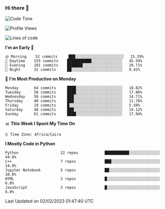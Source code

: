 ### Hi there 👋

<!--
**AMR-KELEG/AMR-KELEG** is a ✨ _special_ ✨ repository because its `README.md` (this file) appears on your GitHub profile.

Here are some ideas to get you started:

- 🔭 I’m currently working on ...
- 🌱 I’m currently learning ...
- 👯 I’m looking to collaborate on ...
- 🤔 I’m looking for help with ...
- 💬 Ask me about ...
- 📫 How to reach me: ...
- 😄 Pronouns: ...
- ⚡ Fun fact: ...
-->

<!--START_SECTION:waka-->
![Code Time](http://img.shields.io/badge/Code%20Time-0%20secs-blue)

![Profile Views](http://img.shields.io/badge/Profile%20Views-0-blue)

![Lines of code](https://img.shields.io/badge/From%20Hello%20World%20I%27ve%20Written-2%20Million%20lines%20of%20code-blue)

**I'm an Early 🐤** 

```text
🌞 Morning    52 commits     ███░░░░░░░░░░░░░░░░░░░░░░   15.29% 
🌆 Daytime    155 commits    ███████████░░░░░░░░░░░░░░   45.59% 
🌃 Evening    101 commits    ███████░░░░░░░░░░░░░░░░░░   29.71% 
🌙 Night      32 commits     ██░░░░░░░░░░░░░░░░░░░░░░░   9.41%

```
📅 **I'm Most Productive on Monday** 

```text
Monday       64 commits     ████░░░░░░░░░░░░░░░░░░░░░   18.82% 
Tuesday      58 commits     ████░░░░░░░░░░░░░░░░░░░░░   17.06% 
Wednesday    50 commits     ███░░░░░░░░░░░░░░░░░░░░░░   14.71% 
Thursday     40 commits     ███░░░░░░░░░░░░░░░░░░░░░░   11.76% 
Friday       19 commits     █░░░░░░░░░░░░░░░░░░░░░░░░   5.59% 
Saturday     48 commits     ███░░░░░░░░░░░░░░░░░░░░░░   14.12% 
Sunday       61 commits     ████░░░░░░░░░░░░░░░░░░░░░   17.94%

```


📊 **This Week I Spent My Time On** 

```text
⌚︎ Time Zone: Africa/Cairo

```

**I Mostly Code in Python** 

```text
Python                   22 repos            ███████████░░░░░░░░░░░░░░   44.0% 
C++                      7 repos             ███░░░░░░░░░░░░░░░░░░░░░░   14.0% 
Jupyter Notebook         5 repos             ██░░░░░░░░░░░░░░░░░░░░░░░   10.0% 
HTML                     3 repos             █░░░░░░░░░░░░░░░░░░░░░░░░   6.0% 
JavaScript               3 repos             █░░░░░░░░░░░░░░░░░░░░░░░░   6.0%

```



 Last Updated on 02/02/2023 01:47:40 UTC
<!--END_SECTION:waka-->
